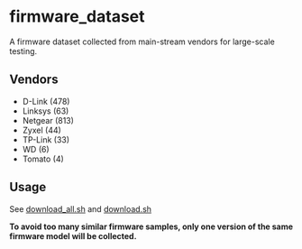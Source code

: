 # firmware_dataset

A firmware dataset collected from main-stream vendors for large-scale testing.

## Vendors
- D-Link (478)
- Linksys (63)
- Netgear (813)
- Zyxel (44)
- TP-Link (33)
- WD (6)
- Tomato (4)

## Usage
See [download_all.sh](download_all.sh) and [download.sh](download.sh)

**To avoid too many similar firmware samples, only one version of the same firmware model will be collected.**
